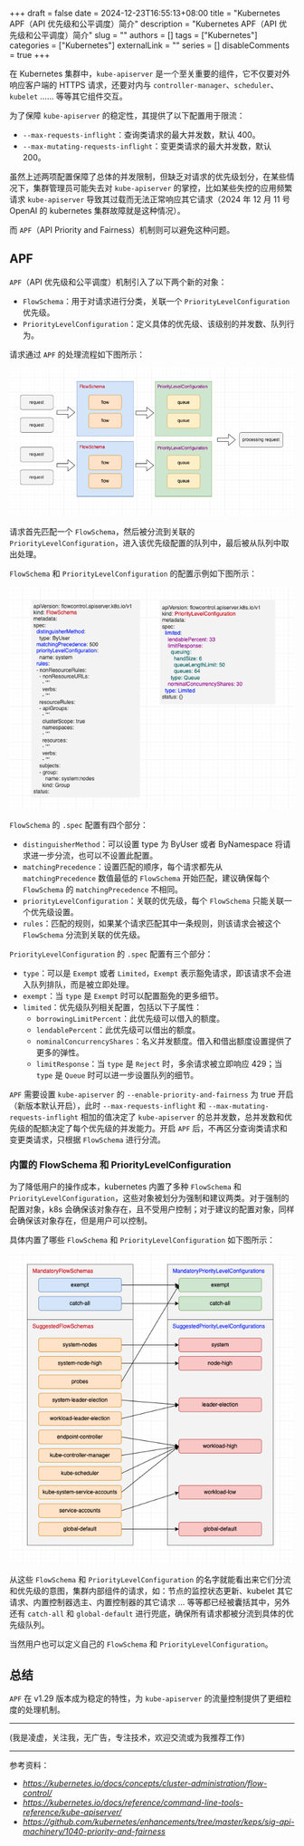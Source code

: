 +++
draft = false
date = 2024-12-23T16:55:13+08:00
title = "Kubernetes APF（API 优先级和公平调度）简介"
description = "Kubernetes APF（API 优先级和公平调度）简介"
slug = ""
authors = []
tags = ["Kubernetes"]
categories = ["Kubernetes"]
externalLink = ""
series = []
disableComments = true
+++

在 Kubernetes 集群中，`kube-apiserver` 是一个至关重要的组件，它不仅要对外响应客户端的 HTTPS 请求，还要对内与 `controller-manager`、`scheduler`、`kubelet` …… 等等其它组件交互。

为了保障 `kube-apiserver` 的稳定性，其提供了以下配置用于限流：
- `--max-requests-inflight`：查询类请求的最大并发数，默认 400。
- `--max-mutating-requests-inflight`：变更类请求的最大并发数，默认 200。

虽然上述两项配置保障了总体的并发限制，但缺乏对请求的优先级划分，在某些情况下，集群管理员可能失去对 `kube-apiserver` 的掌控，比如某些失控的应用频繁请求 `kube-apiserver` 导致其过载而无法正常响应其它请求（2024 年 12 月 11 号 OpenAI 的 kubernetes 集群故障就是这种情况）。

而 `APF`（API Priority and Fairness）机制则可以避免这种问题。


## APF

`APF`（API 优先级和公平调度）机制引入了以下两个新的对象：
- `FlowSchema`：用于对请求进行分类，关联一个 `PriorityLevelConfiguration` 优先级。
- `PriorityLevelConfiguration`：定义具体的优先级、该级别的并发数、队列行为。

请求通过 `APF` 的处理流程如下图所示：

![](https://raw.githubusercontent.com/RifeWang/images/master/k8s/kube-apiserver/APF-flow.png)

请求首先匹配一个 `FlowSchema`，然后被分流到关联的 `PriorityLevelConfiguration`，进入该优先级配置的队列中，最后被从队列中取出处理。

`FlowSchema` 和 `PriorityLevelConfiguration` 的配置示例如下图所示：

![](https://raw.githubusercontent.com/RifeWang/images/master/k8s/kube-apiserver/APF-yaml.png)

`FlowSchema` 的 `.spec` 配置有四个部分：
- `distinguisherMethod`：可以设置 type 为 ByUser 或者 ByNamespace 将请求进一步分流，也可以不设置此配置。
- `matchingPrecedence`：设置匹配的顺序，每个请求都先从 `matchingPrecedence` 数值最低的 `FlowSchema` 开始匹配，建议确保每个 `FlowSchema` 的 `matchingPrecedence` 不相同。
- `priorityLevelConfiguration`：关联的优先级，每个 `FlowSchema` 只能关联一个优先级设置。
- `rules`：匹配的规则，如果某个请求匹配其中一条规则，则该请求会被这个 `FlowSchema` 分流到关联的优先级。

`PriorityLevelConfiguration` 的 `.spec` 配置有三个部分：
- `type`：可以是 `Exempt` 或者 `Limited`，`Exempt` 表示豁免请求，即该请求不会进入队列排队，而是被立即处理。
- `exempt`：当 `type` 是 `Exempt` 时可以配置豁免的更多细节。
- `limited`：优先级队列相关配置，包括以下子属性：
    - `borrowingLimitPercent`：此优先级可以借入的额度。
    - `lendablePercent`：此优先级可以借出的额度。
    - `nominalConcurrencyShares`：名义并发额度。借入和借出额度设置提供了更多的弹性。
    - `limitResponse`：当 `type` 是 `Reject` 时，多余请求被立即响应 429；当 `type` 是 `Queue` 时可以进一步设置队列的细节。

`APF` 需要设置 `kube-apiserver` 的 `--enable-priority-and-fairness` 为 true 开启（新版本默认开启），此时 `--max-requests-inflight` 和 `--max-mutating-requests-inflight` 相加的值决定了 `kube-apiserver` 的总并发数，总并发数和优先级的配额决定了每个优先级的并发能力。开启 `APF` 后，不再区分查询类请求和变更类请求，只根据 `FlowSchema` 进行分流。


### 内置的 FlowSchema 和 PriorityLevelConfiguration

为了降低用户的操作成本，kubernetes 内置了多种 `FlowSchema` 和 `PriorityLevelConfiguration`，这些对象被划分为强制和建议两类。对于强制的配置对象，k8s 会确保该对象存在，且不受用户控制；对于建议的配置对象，同样会确保该对象存在，但是用户可以控制。

具体内置了哪些 `FlowSchema` 和 `PriorityLevelConfiguration` 如下图所示：

![](https://raw.githubusercontent.com/RifeWang/images/master/k8s/kube-apiserver/APF-builtin-object.png)

从这些 `FlowSchema` 和 `PriorityLevelConfiguration` 的名字就能看出来它们分流和优先级的意图，集群内部组件的请求，如：节点的监控状态更新、kubelet 其它请求、内置控制器选主、内置控制器的其它请求 ... 等等都已经被囊括其中，另外还有 `catch-all` 和 `global-default` 进行兜底，确保所有请求都被分流到具体的优先级队列。

当然用户也可以定义自己的 `FlowSchema` 和 `PriorityLevelConfiguration`。


## 总结

`APF` 在 v1.29 版本成为稳定的特性，为 `kube-apiserver` 的流量控制提供了更细粒度的处理机制。


---

(我是凌虚，关注我，无广告，专注技术，欢迎交流或为我推荐工作)

---

参考资料：

- *https://kubernetes.io/docs/concepts/cluster-administration/flow-control/*
- *https://kubernetes.io/docs/reference/command-line-tools-reference/kube-apiserver/*
- *https://github.com/kubernetes/enhancements/tree/master/keps/sig-api-machinery/1040-priority-and-fairness*